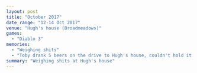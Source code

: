 ```yaml
---
layout: post
title: "October 2017"
date_range: "12-14 Oct 2017"
venue: "Hugh's house (Broadmeadows)"
games:
  - "Diablo 3"
memories:
  - "Weighing shits"
  - "Toby drank 5 beers on the drive to Hugh's house, couldn't hold it any longer. We pulled over on the corner of Hugh's street, Toby took a piss in the bushes, and got busted by the owner!"
summary: "Weighing shits at Hugh's house"
---
```

